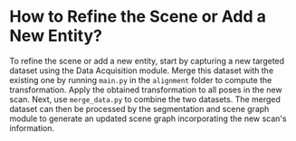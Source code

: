 # How to Refine the Scene or Add a New Entity?
To refine the scene or add a new entity, start by capturing a new targeted dataset using the Data Acquisition module. Merge this dataset with the existing one by running `main.py` in the `alignment` folder to compute the transformation. Apply the obtained transformation to all poses in the new scan. Next, use `merge_data.py` to combine the two datasets. The merged dataset can then be processed by the segmentation and scene graph module to generate an updated scene graph incorporating the new scan's information.